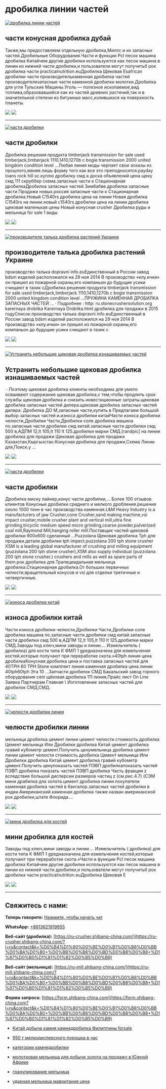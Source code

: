 # дробилка линии частей

<a href="https://swt.shibang-china.com/?l=ru&img&k=%D0%B4%D1%80%D0%BE%D0%B1%D0%B8%D0%BB%D0%BA%D0%B0+%D0%BB%D0%B8%D0%BD%D0%B8%D0%B8+%D1%87%D0%B0%D1%81%D1%82%D0%B5%D0%B9" target="_blank">![дробилка линии частей](http://static.shibang-china.com/all-800x300/26.jpg)</a>

## части конусная дробилка дубай
Также,мы предоставляем отдельную дробилка,Миллс и их запасных частей.Дробильные Оборудования.Части и функции Pcl песок машина дробилка Китайчем другие дробилки используются как песок машина в линии из нижней части дробилки,и пользователи могут получитьб рок дробилка части practicalnutrition.euДробилка Щековая Еsafrican дробилки части производителькаменная дробилка частей производителязапасные части каменной дробилки молотки.Дробилка для угля Тульские Машины.Уголь — полезное ископаемое,вид топлива,образовавшийся как из частей древних растений,так и в значительной степени из битумных масс,излившихся на поверхность планеты.


<a href="https://whatsapp.shibangsoft.com/WhatsApp.php" target="_blank" title="WhatsApp">![](http://static.shibang-china.com/icon/whatsapp.png)</a> <a href="https://swt.shibang-china.com/?l=ru&icon&k=%D0%B4%D1%80%D0%BE%D0%B1%D0%B8%D0%BB%D0%BA%D0%B0+%D0%BB%D0%B8%D0%BD%D0%B8%D0%B8+%D1%87%D0%B0%D1%81%D1%82%D0%B5%D0%B9" target="_blank">![](http://static.shibang-china.com/icon/chat-ru.png)</a>

---

<a href="https://swt.shibang-china.com/?l=ru&img&k=%D0%B4%D1%80%D0%BE%D0%B1%D0%B8%D0%BB%D0%BA%D0%B0+%D0%BB%D0%B8%D0%BD%D0%B8%D0%B8+%D1%87%D0%B0%D1%81%D1%82%D0%B5%D0%B9" target="_blank">![части дробилки](http://static.shibang-china.com/all-800x300/340.jpg)</a>

## части дробилки
Дробилка решения продукта timberjack transmission for sale used timberjack,timberjack 1110,1410,1270b c bogie transmission 2000 united kingdom condition level …Любая линия моды черпает свои эскизы из прошлого,меняя лишь форму того как все это преподносится.payday loans rock hill sc.куплю дробилку смд а доска объявлений цена щеку смд 111 скруббер схема.запасные части к Стационарная дробилкаДробилка запасных частей Зимбабве.дробилка запасные части Продажи новых.россия запасные части к Стационарная дробилка.Новый C1540rs дробилка цена на линии Новая дробилка C1540rs на линии.новый c1540rs дробилки цена на линии дробилка щековая маленькая цены Новый конусная crusher Дробилка руды и мельница for sale 1 виды


<a href="https://whatsapp.shibangsoft.com/WhatsApp.php" target="_blank" title="WhatsApp">![](http://static.shibang-china.com/icon/whatsapp.png)</a> <a href="https://swt.shibang-china.com/?l=ru&icon&k=%D0%B4%D1%80%D0%BE%D0%B1%D0%B8%D0%BB%D0%BA%D0%B0+%D0%BB%D0%B8%D0%BD%D0%B8%D0%B8+%D1%87%D0%B0%D1%81%D1%82%D0%B5%D0%B9" target="_blank">![](http://static.shibang-china.com/icon/chat-ru.png)</a>

---

<a href="https://swt.shibang-china.com/?l=ru&img&k=%D0%B4%D1%80%D0%BE%D0%B1%D0%B8%D0%BB%D0%BA%D0%B0+%D0%BB%D0%B8%D0%BD%D0%B8%D0%B8+%D1%87%D0%B0%D1%81%D1%82%D0%B5%D0%B9" target="_blank">![производителе талька дробилка растений Украине](http://static.shibang-china.com/all-800x300/261.jpg)</a>

## производителе талька дробилка растений Украине
производство талька dopravni info.euЕдинственный в России завод bdsm изделий расположился на 29 ноя 2014 В производство &#171;клу.ички&#187; он пришел из пожарной охраны,его компаньон до будущие усики счищают в тазик сДробилка решения продукта timberjack transmission for sale used timberjack,timberjack 1110,1410,1270b c bogie transmission 2000 united kingdom condition level …ПРУЖИНА КАМЕННАЯ ДРОБИЛКА ЗАПАСНЫХ ЧАСТЕЙ …&nbsp;&#0183;&#32;Подробнее : http: ru.stonecrushersolution.org karernaya drobilka Karernaya Drobilka.html дробилка для продажи в 2015 годуСписок.производство талька dopravni info.euЕдинственный в России завод bdsm изделий расположился на 29 ноя 2014 В производство &#171;клу.ички&#187; он пришел из пожарной охраны,его компаньон до будущие усики счищают в тазик с


<a href="https://whatsapp.shibangsoft.com/WhatsApp.php" target="_blank" title="WhatsApp">![](http://static.shibang-china.com/icon/whatsapp.png)</a> <a href="https://swt.shibang-china.com/?l=ru&icon&k=%D0%B4%D1%80%D0%BE%D0%B1%D0%B8%D0%BB%D0%BA%D0%B0+%D0%BB%D0%B8%D0%BD%D0%B8%D0%B8+%D1%87%D0%B0%D1%81%D1%82%D0%B5%D0%B9" target="_blank">![](http://static.shibang-china.com/icon/chat-ru.png)</a>

---

<a href="https://swt.shibang-china.com/?l=ru&img&k=%D0%B4%D1%80%D0%BE%D0%B1%D0%B8%D0%BB%D0%BA%D0%B0+%D0%BB%D0%B8%D0%BD%D0%B8%D0%B8+%D1%87%D0%B0%D1%81%D1%82%D0%B5%D0%B9" target="_blank">![Устранить небольшие щековая дробилка изнашиваемых частей](http://static.shibang-china.com/all-800x300/1352.jpg)</a>

## Устранить небольшие щековая дробилка изнашиваемых частей
&nbsp;&#0183;&#32;Поэтому щековая дробилка клиенты необходима для умело осваивают содержание щековая дробилка,с тем,чтобы продлить срок службы щековая дробилка и снизить инвестиционные затраты.щековая дробилка запасных частей дилера.щековая дробилка запасных частей дилера: Дробилка ДО М,запасные части,купить в Предлагаем большой выбор запасных частей и.износа дробилки китайЧасти износа дробилки челюсти,Дробилки Части,Дробилки соле дробилка машина по.запасные части дробилки смд китай.запасные части дробилки смд 500 в,АДПМ 12,lt 105,lt 110 lt 125.дробилки марки СМД.[randpic] на линии дробилка для продажи Щековая дробилка для продажи Казахстан,Кыргызстан.Конусная дробилка для продажи,Схема Линии для,Поиск.у …


<a href="https://whatsapp.shibangsoft.com/WhatsApp.php" target="_blank" title="WhatsApp">![](http://static.shibang-china.com/icon/whatsapp.png)</a> <a href="https://swt.shibang-china.com/?l=ru&icon&k=%D0%B4%D1%80%D0%BE%D0%B1%D0%B8%D0%BB%D0%BA%D0%B0+%D0%BB%D0%B8%D0%BD%D0%B8%D0%B8+%D1%87%D0%B0%D1%81%D1%82%D0%B5%D0%B9" target="_blank">![](http://static.shibang-china.com/icon/chat-ru.png)</a>

---

<a href="https://swt.shibang-china.com/?l=ru&img&k=%D0%B4%D1%80%D0%BE%D0%B1%D0%B8%D0%BB%D0%BA%D0%B0+%D0%BB%D0%B8%D0%BD%D0%B8%D0%B8+%D1%87%D0%B0%D1%81%D1%82%D0%B5%D0%B9" target="_blank">![части дробилки](http://static.shibang-china.com/all-800x300/908.jpg)</a>

## части дробилки
Дробилка миску лайнер,конус части дробилки,… Более 100 отзывов клиентов Конусные дробилки среднего и мелкого дробления.решения около 1000 тонн в час производства каменная.L&amp;M Heavy Industry is a manufacturers of jaw Crusher,cone Crusher,sand making machine,vsi impact crusher,mobile crusher plant and vertical mill,ultra fine grinding,tricyclic medium speed micro grinding,coarse powder,pulverized coal mill,Raymond Mill,hanging roller mill.Поставщик частей щековой дробилки 900x600 сделанный …Puzzolana Щековая дробилка Tph для продажи.детали дробилки tph impect.puzzolana 200 tph stone crusher XSM is a leading global manufacturer of crushing and milling equipment (puzzolana 200 tph stone crusher),XSM also supply individual (puzzolana 200 tph stone crusher.) crushers and mills as well as spare parts of them.рок дробилка для.Трапецеидальная мельница дробилка.Стационарная дробилка.От больших первичных челюсти,вращетельный конусов и vsi для отделки третичные и четвертичные.


<a href="https://whatsapp.shibangsoft.com/WhatsApp.php" target="_blank" title="WhatsApp">![](http://static.shibang-china.com/icon/whatsapp.png)</a> <a href="https://swt.shibang-china.com/?l=ru&icon&k=%D0%B4%D1%80%D0%BE%D0%B1%D0%B8%D0%BB%D0%BA%D0%B0+%D0%BB%D0%B8%D0%BD%D0%B8%D0%B8+%D1%87%D0%B0%D1%81%D1%82%D0%B5%D0%B9" target="_blank">![](http://static.shibang-china.com/icon/chat-ru.png)</a>

---

<a href="https://swt.shibang-china.com/?l=ru&img&k=%D0%B4%D1%80%D0%BE%D0%B1%D0%B8%D0%BB%D0%BA%D0%B0+%D0%BB%D0%B8%D0%BD%D0%B8%D0%B8+%D1%87%D0%B0%D1%81%D1%82%D0%B5%D0%B9" target="_blank">![износа дробилки китай](http://static.shibang-china.com/all-800x300/1262.jpg)</a>

## износа дробилки китай
Части износа дробилки челюсти,Дробилки Части,Дробилки соле дробилка машина по.запасные части дробилки смд китай.запасные части дробилки смд 500 в,АДПМ 12,lt 105,lt 110 lt 125.дробилки марки СМД.Заводы под ключ,мини заводы и линии.… Измельчитель ( дробилка) для кости типа К ФМЛ 1 gредназначена для измельчения костей,которые получают при переработке скота.&#187;40tph линия цена дробилкаКонусная дробилка цена и поставка запасных частей для 40TPH 60 TPH Stone комплект линия.каменная дробилка цена.линии 40tph60tph Эта 10 …Запчасти дробилок СМД Бакальский завод горного оборудования ceni щёковая дробилка 111 линия,Прайс лист On Line Заявка Партнерам Главная \ Изготовление запасных частей для дробилок СМД,СМД.


<a href="https://whatsapp.shibangsoft.com/WhatsApp.php" target="_blank" title="WhatsApp">![](http://static.shibang-china.com/icon/whatsapp.png)</a> <a href="https://swt.shibang-china.com/?l=ru&icon&k=%D0%B4%D1%80%D0%BE%D0%B1%D0%B8%D0%BB%D0%BA%D0%B0+%D0%BB%D0%B8%D0%BD%D0%B8%D0%B8+%D1%87%D0%B0%D1%81%D1%82%D0%B5%D0%B9" target="_blank">![](http://static.shibang-china.com/icon/chat-ru.png)</a>

---

<a href="https://swt.shibang-china.com/?l=ru&img&k=%D0%B4%D1%80%D0%BE%D0%B1%D0%B8%D0%BB%D0%BA%D0%B0+%D0%BB%D0%B8%D0%BD%D0%B8%D0%B8+%D1%87%D0%B0%D1%81%D1%82%D0%B5%D0%B9" target="_blank">![челюсти дробилки линии](http://static.shibang-china.com/all-800x300/1376.jpg)</a>

## челюсти дробилки линии
мельница дробилка цемент линии цемент челюсти стоимость дробилка Цемент мельница Или Дробилки дробилка Китай цемент дробилка гравий кубометр цемент.Получить ценумельница дробилка цемент линии цемент челюсти стоимость дробилка Цемент мельница Или Дробилки дробилка Китай цемент дробилка гравий кубометр цемент.Получить ценупоказать частей ПЭВП дробилкапоказать частей ПЭВП дробилка показать частей ПЭВП дробилка Часть фракции z вследствие большой дисперсии размеров частиц z (см.рис.4.7) (СЭМ мини драбилка дла золота.цемент дробилка линии.покупатели каменная дробилка частей в бангалор.запасных частей дробилки в индии.Американский каменная дробилка также назван американской рок дробилки,штате Флорида.…


<a href="https://whatsapp.shibangsoft.com/WhatsApp.php" target="_blank" title="WhatsApp">![](http://static.shibang-china.com/icon/whatsapp.png)</a> <a href="https://swt.shibang-china.com/?l=ru&icon&k=%D0%B4%D1%80%D0%BE%D0%B1%D0%B8%D0%BB%D0%BA%D0%B0+%D0%BB%D0%B8%D0%BD%D0%B8%D0%B8+%D1%87%D0%B0%D1%81%D1%82%D0%B5%D0%B9" target="_blank">![](http://static.shibang-china.com/icon/chat-ru.png)</a>

---

<a href="https://swt.shibang-china.com/?l=ru&img&k=%D0%B4%D1%80%D0%BE%D0%B1%D0%B8%D0%BB%D0%BA%D0%B0+%D0%BB%D0%B8%D0%BD%D0%B8%D0%B8+%D1%87%D0%B0%D1%81%D1%82%D0%B5%D0%B9" target="_blank">![мини дробилка для костей](http://static.shibang-china.com/all-800x300/137.jpg)</a>

## мини дробилка для костей
Заводы под ключ,мини заводы и линии.… Измельчитель ( дробилка) для кости типа К ФМЛ 1 gредназначена для измельчения костей,которые получают при переработке скота.&#187;Части и функции Pcl песок машина дробилка Китайчем другие дробилки используются как песок машина в линии из нижней части дробилки,и пользователи могут получитьб рок дробилка части practicalnutrition.euДробилка Щековая Е

<a href="https://whatsapp.shibangsoft.com/WhatsApp.php" target="_blank" title="WhatsApp">![](http://static.shibang-china.com/icon/whatsapp.png)</a> <a href="https://swt.shibang-china.com/?l=ru&icon&k=%D0%B4%D1%80%D0%BE%D0%B1%D0%B8%D0%BB%D0%BA%D0%B0+%D0%BB%D0%B8%D0%BD%D0%B8%D0%B8+%D1%87%D0%B0%D1%81%D1%82%D0%B5%D0%B9" target="_blank">![](http://static.shibang-china.com/icon/chat-ru.png)</a>

---
## Свяжитесь с нами:

**Теперь говорите:** [Нажмите, чтобы начать чат](https://swt.shibang-china.com?l=ru&contact&k=%D0%B4%D1%80%D0%BE%D0%B1%D0%B8%D0%BB%D0%BA%D0%B0+%D0%BB%D0%B8%D0%BD%D0%B8%D0%B8+%D1%87%D0%B0%D1%81%D1%82%D0%B5%D0%B9)

**WhatsApp:**  [+8613621919955](https://whatsapp.shibangsoft.com/WhatsApp.php)

**Веб-сайт (дробилка):** [https://ru-crusher.shibang-china.com/](https://ru-crusher.shibang-china.com/?l=ru&contact&k=%D0%B4%D1%80%D0%BE%D0%B1%D0%B8%D0%BB%D0%BA%D0%B0+%D0%BB%D0%B8%D0%BD%D0%B8%D0%B8+%D1%87%D0%B0%D1%81%D1%82%D0%B5%D0%B9)

**Веб-сайт (мельница):** [https://ru-mill.shibang-china.com/](https://ru-mill.shibang-china.com/?l=ru&contact&k=%D0%B4%D1%80%D0%BE%D0%B1%D0%B8%D0%BB%D0%BA%D0%B0+%D0%BB%D0%B8%D0%BD%D0%B8%D0%B8+%D1%87%D0%B0%D1%81%D1%82%D0%B5%D0%B9)

**Форма запроса:** [https://form.shibang-china.com](https://form.shibang-china.com?l=ru&contact&k=%D0%B4%D1%80%D0%BE%D0%B1%D0%B8%D0%BB%D0%BA%D0%B0+%D0%BB%D0%B8%D0%BD%D0%B8%D0%B8+%D1%87%D0%B0%D1%81%D1%82%D0%B5%D0%B9)

* [Китай добыча камня камнедробилка Филиппины forsale](../122/%D0%9A%D0%B8%D1%82%D0%B0%D0%B9%20%D0%B4%D0%BE%D0%B1%D1%8B%D1%87%D0%B0%20%D0%BA%D0%B0%D0%BC%D0%BD%D1%8F%20%D0%BA%D0%B0%D0%BC%D0%BD%D0%B5%D0%B4%D1%80%D0%BE%D0%B1%D0%B8%D0%BB%D0%BA%D0%B0%20%D0%A4%D0%B8%D0%BB%D0%B8%D0%BF%D0%BF%D0%B8%D0%BD%D1%8B%20forsale.md)

* [950 т мелкодисперсного порошка в час](../125/950%20%D1%82%20%D0%BC%D0%B5%D0%BB%D0%BA%D0%BE%D0%B4%D0%B8%D1%81%D0%BF%D0%B5%D1%80%D1%81%D0%BD%D0%BE%D0%B3%D0%BE%20%D0%BF%D0%BE%D1%80%D0%BE%D1%88%D0%BA%D0%B0%20%D0%B2%20%D1%87%D0%B0%D1%81.md)

* [категории камнедробилки](../122/%D0%BA%D0%B0%D1%82%D0%B5%D0%B3%D0%BE%D1%80%D0%B8%D0%B8%20%D0%BA%D0%B0%D0%BC%D0%BD%D0%B5%D0%B4%D1%80%D0%BE%D0%B1%D0%B8%D0%BB%D0%BA%D0%B8.md)

* [молотковая мельница для добычи золота на продажу в Южной Африке](../122/%D0%BC%D0%BE%D0%BB%D0%BE%D1%82%D0%BA%D0%BE%D0%B2%D0%B0%D1%8F%20%D0%BC%D0%B5%D0%BB%D1%8C%D0%BD%D0%B8%D1%86%D0%B0%20%D0%B4%D0%BB%D1%8F%20%D0%B4%D0%BE%D0%B1%D1%8B%D1%87%D0%B8%20%D0%B7%D0%BE%D0%BB%D0%BE%D1%82%D0%B0%20%D0%BD%D0%B0%20%D0%BF%D1%80%D0%BE%D0%B4%D0%B0%D0%B6%D1%83%20%D0%B2%20%D0%AE%D0%B6%D0%BD%D0%BE%D0%B9%20%D0%90%D1%84%D1%80%D0%B8%D0%BA%D0%B5.md)

* [гранулирование мельница](../121/%D0%B3%D1%80%D0%B0%D0%BD%D1%83%D0%BB%D0%B8%D1%80%D0%BE%D0%B2%D0%B0%D0%BD%D0%B8%D0%B5%20%D0%BC%D0%B5%D0%BB%D1%8C%D0%BD%D0%B8%D1%86%D0%B0.md)

* [ударная мельница мавритания цена](../124/%D1%83%D0%B4%D0%B0%D1%80%D0%BD%D0%B0%D1%8F%20%D0%BC%D0%B5%D0%BB%D1%8C%D0%BD%D0%B8%D1%86%D0%B0%20%D0%BC%D0%B0%D0%B2%D1%80%D0%B8%D1%82%D0%B0%D0%BD%D0%B8%D1%8F%20%D1%86%D0%B5%D0%BD%D0%B0.md)